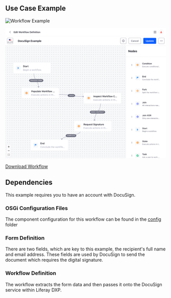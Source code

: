 ## Use Case Example

![Workflow Example](workflow-example.gif)

![Workflow Screenshot](images/workflow-screenshot.png)

[Download Workflow](docusign.xml "download")

## Dependencies

This example requires you to have an account with DocuSign.

### OSGi Configuration Files

The component configuration for this workflow can be found in the [config](config) folder

### Form Definition

There are two fields, which are key to this example, the recipient's full name and email address. These fields are used by DocuSign to send the document which requires the digital signature.

### Workflow Definition

The workflow extracts the form data and then passes it onto the DocuSign service within Liferay DXP.